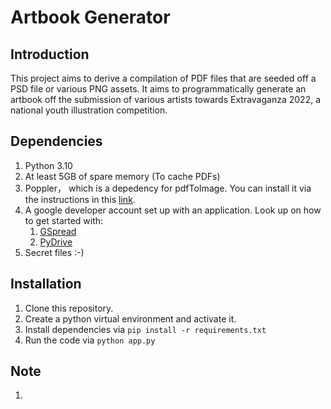 # Artbook Generator
## Introduction
This project aims to derive a compilation of PDF files that are seeded off a PSD file or various PNG assets.
It aims to programmatically generate an artbook off the submission of various artists towards Extravaganza 2022, a national youth illustration competition.

## Dependencies
1. Python 3.10
1. At least 5GB of spare memory (To cache PDFs)
1. Poppler， which is a depedency for pdfToImage. You can install it via the instructions in this [link](https://github.com/Belval/pdf2image).
1. A google developer account set up with an application. Look up on how to get started with:
    1. [GSpread](https://docs.gspread.org/en/latest/)
    1. [PyDrive](https://pythonhosted.org/PyDrive/)
1. Secret files :-)

## Installation
1. Clone this repository.
2. Create a python virtual environment and activate it.
3. Install dependencies via `pip install -r requirements.txt`
4. Run the code via `python app.py`

## Note
1. 
